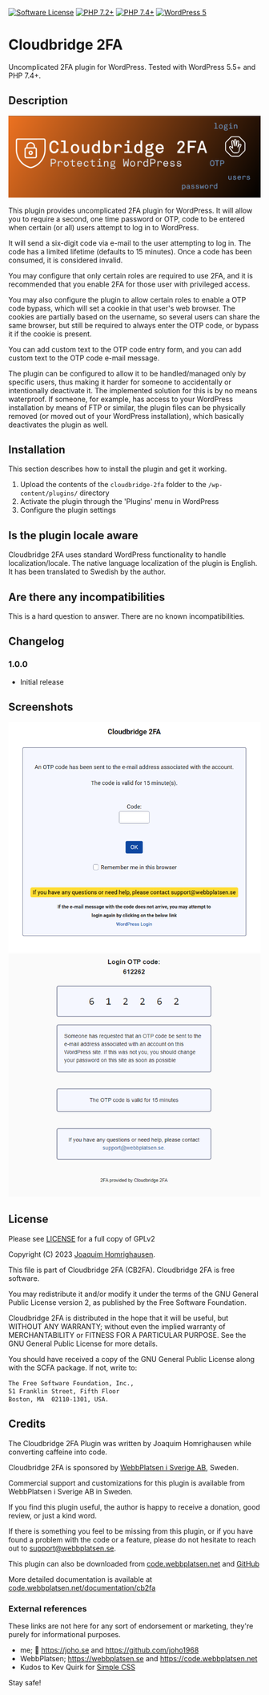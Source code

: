 [![Software License](https://img.shields.io/badge/License-GPL%20v2-green.svg?style=flat-square)](LICENSE) [![PHP 7.2\+](https://img.shields.io/badge/PHP-7.2-blue?style=flat-square)](https://php.net) [![PHP 7.4\+](https://img.shields.io/badge/PHP-7.4-blue?style=flat-square)](https://php.net) [![WordPress 5](https://img.shields.io/badge/WordPress-6.4-orange?style=flat-square)](https://wordpress.org)

# Cloudbridge 2FA

Uncomplicated 2FA plugin for WordPress. Tested with WordPress 5.5+ and PHP 7.4+.

## Description
![Cloudbridge 2FA banner](/banner/Cloudbridge-2FA-banner-1544x500.png?raw=true "Cloudbridge 2FA banner")

This plugin provides uncomplicated 2FA plugin for WordPress. It will allow you
to require a second, one time password or OTP, code to be entered when certain
(or all) users attempt to log in to WordPress.

It will send a six-digit code via e-mail to the user attempting to log in. The
code has a limited lifetime (defaults to 15 minutes). Once a code has been
consumed, it is considered invalid.

You may configure that only certain roles are required to use 2FA, and it is
recommended that you enable 2FA for those user with privileged access.

You may also configure the plugin to allow certain roles to enable a OTP code
bypass, which will set a cookie in that user's web browser. The cookies are
partially based on the username, so several users can share the same browser,
but still be required to always enter the OTP code, or bypass it if the cookie
is present.

You can add custom text to the OTP code entry form, and you can add custom text
to the OTP code e-mail message.

The plugin can be configured to allow it to be handled/managed only by specific
users, thus making it harder for someone to accidentally or intentionally
deactivate it. The implemented solution for this is by no means waterproof. If
someone, for example, has access to your WordPress installation by means of FTP
or similar, the plugin files can be physically removed (or moved out of your
WordPress installation), which basically deactivates the plugin as well.

## Installation

This section describes how to install the plugin and get it working.

1. Upload the contents of the `cloudbridge-2fa` folder to the `/wp-content/plugins/` directory
2. Activate the plugin through the 'Plugins' menu in WordPress
3. Configure the plugin settings

## Is the plugin locale aware

Cloudbridge 2FA uses standard WordPress functionality to handle localization/locale. The native language localization of the plugin is English. It has been translated to Swedish by the author.

## Are there any incompatibilities

This is a hard question to answer. There are no known incompatibilities.

## Changelog

### 1.0.0
* Initial release

## Screenshots
![Cloudbridge 2FA login screen](/screenshots/cloudbridge-2fa-screenshot-login.png?raw=true "Cloudbridge 2FA login screen")
![Cloudbridge 2FA OTP code e-mail](/screenshots/cloudbridge-2fa-screenshot-email.png?raw=true "Cloudbridge 2FA OTP e-mail")

## License

Please see [LICENSE](LICENSE) for a full copy of GPLv2

Copyright (C) 2023 [Joaquim Homrighausen](https://github.com/joho1968).

This file is part of Cloudbridge 2FA (CB2FA). Cloudbridge 2FA is free software.

You may redistribute it and/or modify it under the terms of the GNU General Public License version 2, as published by the Free Software Foundation.

Cloudbridge 2FA is distributed in the hope that it will be useful, but WITHOUT ANY WARRANTY; without even the implied warranty of MERCHANTABILITY or FITNESS FOR A PARTICULAR PURPOSE. See the GNU General Public License for more details.

You should have received a copy of the GNU General Public License along with the SCFA package. If not, write to:

```
The Free Software Foundation, Inc.,
51 Franklin Street, Fifth Floor
Boston, MA  02110-1301, USA.
```

## Credits

The Cloudbridge 2FA Plugin was written by Joaquim Homrighausen while converting caffeine into code.

Cloudbridge 2FA is sponsored by [WebbPlatsen i Sverige AB](https://webbplatsen.se), Sweden.

Commercial support and customizations for this plugin is available from WebbPlatsen i Sverige AB in Sweden.

If you find this plugin useful, the author is happy to receive a donation, good review, or just a kind word.

If there is something you feel to be missing from this plugin, or if you have found a problem with the code or a feature, please do not hesitate to reach out to support@webbplatsen.se.

This plugin can also be downloaded from [code.webbplatsen.net](https://code.webbplatsen.net/wordpress/cb2fa/) and [GitHub](https://github.com/joho1968/Cloudbridge-2FA)

More detailed documentation is available at [code.webbplatsen.net/documentation/cb2fa](https://code.webbplatsen.net/documentation/cb2fa/)

### External references

These links are not here for any sort of endorsement or marketing, they're purely for informational purposes.

* me; :monkey: https://joho.se and https://github.com/joho1968
* WebbPlatsen; https://webbplatsen.se and https://code.webbplatsen.net
* Kudos to Kev Quirk for [Simple CSS](https://simplecss.org/)

Stay safe!
